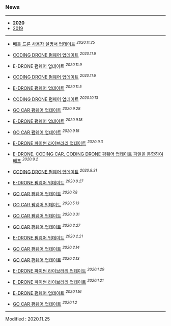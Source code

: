 ### News

---

- **2020**
- [2019](../2019/)

---

- <a href="/documents/kr/products/battle_drone/manual/user/#heading-4-%EB%B0%B0%ED%8B%80-%EB%AA%A8%EB%93%9C">배틀 드론 사용자 설명서 업데이트</a> <sup><i>2020.11.25</i></sup><br>

- <a href="/documents/kr/products/coding_drone/log/updates/firmware/#heading-2020119">CODING DRONE 펌웨어 업데이트</a> <sup><i>2020.11.9</i></sup><br>

- <a href="/documents/kr/products/e_drone/log/updates/firmware/#heading-2020119">E-DRONE 펌웨어 업데이트</a> <sup><i>2020.11.9</i></sup><br>

- <a href="/documents/kr/products/coding_drone/log/updates/firmware/#heading-2020116">CODING DRONE 펌웨어 업데이트</a> <sup><i>2020.11.6</i></sup><br>

- <a href="/documents/kr/products/e_drone/log/updates/firmware/#heading-2020115">E-DRONE 펌웨어 업데이트</a> <sup><i>2020.11.5</i></sup><br>

- <a href="/documents/kr/products/coding_drone/log/updates/firmware/#heading-20201013">CODING DRONE 펌웨어 업데이트</a> <sup><i>2020.10.13</i></sup><br>

- <a href="/documents/kr/products/e_drive/log/updates/firmware/#heading-2020928">GO CAR 펌웨어 업데이트</a> <sup><i>2020.9.28</i></sup><br>

- <a href="/documents/kr/products/e_drone/log/updates/firmware/#heading-2020918">E-DRONE 펌웨어 업데이트</a> <sup><i>2020.9.18</i></sup><br>

- <a href="/documents/kr/products/e_drive/log/updates/firmware/#heading-2020915">GO CAR 펌웨어 업데이트</a> <sup><i>2020.9.15</i></sup><br>

- <a href="/documents/kr/products/e_drone/#Python">E-DRONE 파이썬 라이브러리 업데이트</a> <sup><i>2020.9.3</i></sup><br>

- <a href="https://drive.google.com/file/d/1MuDs2D2BXMRhCa9VdTC_WrRIm0YV2TVO/view?usp=sharing">E-DRONE, CODING CAR, CODING DRONE 펌웨어 업데이트 파일을 통합하여 배포</a> <sup><i>2020.9.2</i></sup><br>

- <a href="/documents/kr/products/coding_drone/log/updates/firmware/#heading-2020831">CODING DRONE 펌웨어 업데이트</a> <sup><i>2020.8.31</i></sup><br>

- <a href="/documents/kr/products/e_drone/log/updates/firmware/#heading-2020827">E-DRONE 펌웨어 업데이트</a> <sup><i>2020.8.27</i></sup><br>

- <a href="/documents/kr/products/e_drive/log/updates/firmware/#heading-202078">GO CAR 펌웨어 업데이트</a> <sup><i>2020.7.8</i></sup><br>

- <a href="/documents/kr/products/e_drive/log/updates/firmware/#heading-2020513">GO CAR 펌웨어 업데이트</a> <sup><i>2020.5.13</i></sup><br>

- <a href="/documents/kr/products/e_drive/log/updates/firmware/#heading-2020331">GO CAR 펌웨어 업데이트</a> <sup><i>2020.3.31</i></sup><br>

- <a href="/documents/kr/products/e_drive/log/updates/firmware/#heading-2020227">GO CAR 펌웨어 업데이트</a> <sup><i>2020.2.27</i></sup><br>

- <a href="/documents/kr/products/e_drone/log/updates/firmware/#heading-2020221">E-DRONE 펌웨어 업데이트</a> <sup><i>2020.2.21</i></sup><br>

- <a href="/documents/kr/products/e_drive/log/updates/firmware/#heading-2020214">GO CAR 펌웨어 업데이트</a> <sup><i>2020.2.14</i></sup><br>

- <a href="/documents/kr/products/e_drive/log/updates/firmware/#heading-2020213">GO CAR 펌웨어 업데이트</a> <sup><i>2020.2.13</i></sup><br>

- <a href="/documents/kr/products/e_drone/#Python">E-DRONE 파이썬 라이브러리 업데이트</a> <sup><i>2020.1.29</i></sup><br>

- <a href="/documents/kr/products/e_drone/#Python">E-DRONE 파이썬 라이브러리 업데이트</a> <sup><i>2020.1.21</i></sup><br>

- <a href="/documents/kr/products/e_drone/log/updates/firmware/#heading-2020116">E-DRONE 펌웨어 업데이트</a> <sup><i>2020.1.16</i></sup><br>

- <a href="/documents/kr/products/e_drive/log/updates/firmware/#heading-202012">GO CAR 펌웨어 업데이트</a> <sup><i>2020.1.2</i></sup><br>

---


Modified : 2020.11.25
